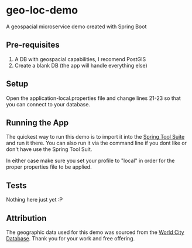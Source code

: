 # geo-loc-demo
A geospacial microservice demo created with Spring Boot

## Pre-requisites

1. A DB with geospacial capabilities, I recomend PostGIS
2. Create a blank DB (the app will handle everything else)

## Setup
Open the application-local.properties file and change lines 21-23 so that you can connect to your database.

## Running the App
The quickest way to run this demo is to import it into the [Spring Tool Suite](https://spring.io/tools) and run it there.  You can also run it via the command line if you dont like or don't have use the Spring Tool Suit.

In either case make sure you set your profile to "local" in order for the proper properties file to be applied.

## Tests
Nothing here just yet :P

## Attribution
The geographic data used for this demo was sourced from the [World City Database](https://simplemaps.com/data/world-cities).  Thank you for your work and free offering.
